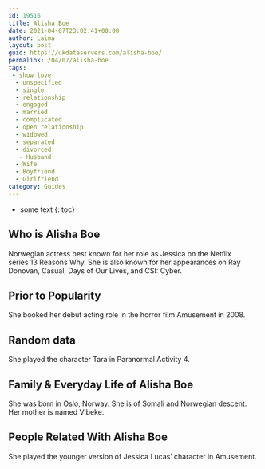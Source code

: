 ```yaml
---
id: 19516
title: Alisha Boe
date: 2021-04-07T23:02:41+00:00
author: Laima
layout: post
guid: https://ukdataservers.com/alisha-boe/
permalink: /04/07/alisha-boe
tags:
 - show love
  - unspecified
  - single
  - relationship
  - engaged
  - married
  - complicated
  - open relationship
  - widowed
  - separated
  - divorced
   - Husband
  - Wife
  - Boyfriend
  - Girlfriend
category: Guides
---
```


* some text
{: toc}


## Who is Alisha Boe
                  
                  
                  
Norwegian actress best known for her role as Jessica on the Netflix series 13 Reasons Why. She is also known for her appearances on Ray Donovan, Casual, Days of Our Lives, and CSI: Cyber. 
                  
              
            
              
            
                
                
                
## Prior to Popularity
                  
                  
                  
She booked her debut acting role in the horror film Amusement in 2008. 
                  
              
            
              
            
                
                
                
## Random data
                  
                  
                  
She played the character Tara in Paranormal Activity 4. 
                  
              
            
              
            
                
                
                
## Family & Everyday Life of Alisha Boe
                  
                  
                  
She was born in Oslo, Norway. She is of Somali and Norwegian descent. Her mother is named Vibeke.
                  
              
            
              
            
                
                
                
## People Related With Alisha Boe
                  
                  
                  
She played the younger version of Jessica Lucas&#8217; character in Amusement. 
                  
              
            
              
            
                
              
            
              
              
            
            
              
            
          
          
          